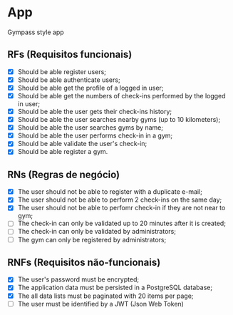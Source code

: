 # App

Gympass style app

## RFs (Requisitos funcionais)

- [X] Should be able register users;
- [X] Should be able authenticate users;
- [X] Should be able get the profile of a logged in user;
- [X] Should be able get the numbers of check-ins performed by the logged in user;
- [X] Should be able the user gets their check-ins history;
- [X] Should be able the user searches nearby gyms (up to 10 kilometers);
- [X] Should be able the user searches gyms by name;
- [X] Should be able the user performs check-in in a gym; 
- [X] Should be able validate the user's check-in;
- [X] Should be able register a gym.

## RNs (Regras de negócio)

- [X] The user should not be able to register with a duplicate e-mail;
- [X] The user should not be able to perform 2 check-ins on the same day;
- [X] The user should not be able to perfomr check-in if they are not near to gym;
- [ ] The check-in can only be validated up to 20 minutes after it is created;
- [ ] The check-in can only be validated by administrators;
- [ ] The gym can only be registered by administrators;

## RNFs (Requisitos não-funcionais)

- [X] The user's password must be encrypted;
- [X] The application data must be persisted in a PostgreSQL database;
- [X] The all data lists must be paginated with 20 items per page;
- [ ] The user must be identified by a JWT (Json Web Token)